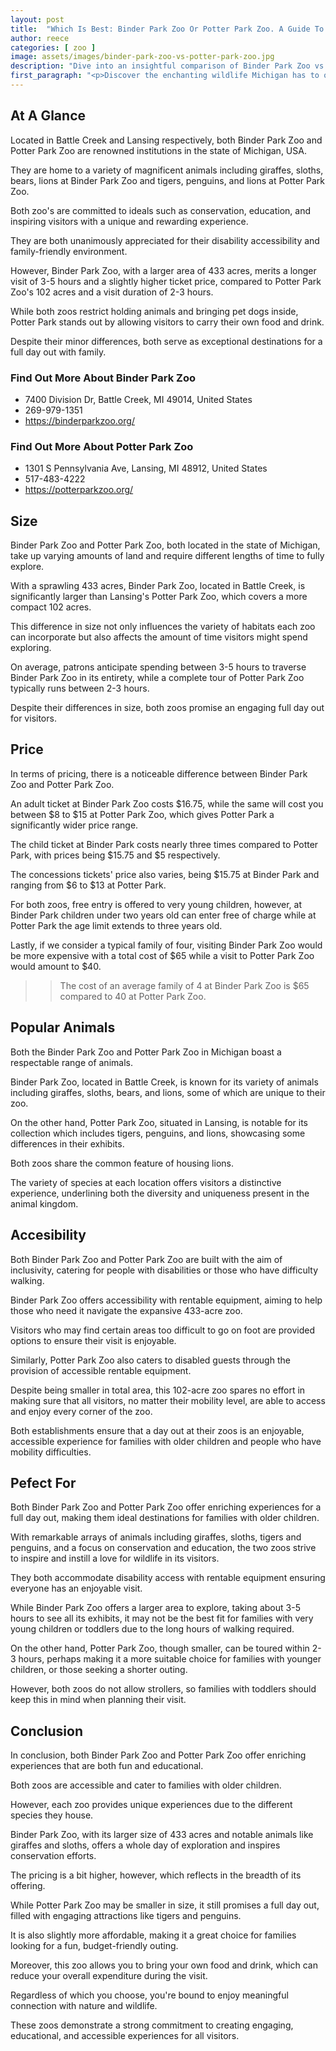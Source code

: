 ```yaml
---
layout: post
title:  "Which Is Best: Binder Park Zoo Or Potter Park Zoo. A Guide To Which Is The Best Zoo In Michigan, USA"
author: reece
categories: [ zoo ]
image: assets/images/binder-park-zoo-vs-potter-park-zoo.jpg
description: "Dive into an insightful comparison of Binder Park Zoo vs Potter Park Zoo. Explore their unique animal exhibits, conservation efforts, and family-friendly amenities as we bring you an exclusive tour of these top Michigan zoos!"
first_paragraph: "<p>Discover the enchanting wildlife Michigan has to offer at both Binder Park Zoo and Potter Park Zoo.</p><p>Explore Binder Park's sprawling 433 acre sanctuary in Battle Creek, home to diverse species such as giraffes and sloths, with a core mission to connect, inspire and conserve.</p><p>Or journey to Potter Park Zoo in Lansing, a 102 acre haven for tigers and penguins, placing strong emphasis on conservation, education, and family fun.</p><p>Both zoos prioritize accessibility for all, creating engaging experiences for families with older children and visitors with disabilities.</p><p>Whether you're planning a full day's adventure or a shorter visit, we're comparing and contrasting everything these zoos have to offer, from entry costs to facilities, to help you plan your perfect wildlife expedition.</p>"
---
```


<div class="overview" markdown="1"> 

## At A Glance 

Located in Battle Creek and Lansing respectively, both Binder Park Zoo and Potter Park Zoo are renowned institutions in the state of Michigan, USA. 

They are home to a variety of magnificent animals including giraffes, sloths, bears, lions at Binder Park Zoo and tigers, penguins, and lions at Potter Park Zoo. 

Both zoo's are committed to ideals such as conservation, education, and inspiring visitors with a unique and rewarding experience. 

They are both unanimously appreciated for their disability accessibility and family-friendly environment. 

However, Binder Park Zoo, with a larger area of 433 acres, merits a longer visit of 3-5 hours and a slightly higher ticket price, compared to Potter Park Zoo's 102 acres and a visit duration of 2-3 hours. 

While both zoos restrict holding animals and bringing pet dogs inside, Potter Park stands out by allowing visitors to carry their own food and drink. 

Despite their minor differences, both serve as exceptional destinations for a full day out with family.

<div class="find-out-more" markdown="1">

### Find Out More About Binder Park Zoo

- 7400 Division Dr, Battle Creek, MI 49014, United States
- 269-979-1351
- https://binderparkzoo.org/


</div>



<div class="find-out-more" markdown="1">

### Find Out More About Potter Park Zoo

- 1301 S Pennsylvania Ave, Lansing, MI 48912, United States
- 517-483-4222
- https://potterparkzoo.org/


</div>

</div>
    
    

## Size 

Binder Park Zoo and Potter Park Zoo, both located in the state of Michigan, take up varying amounts of land and require different lengths of time to fully explore. 

With a sprawling 433 acres, Binder Park Zoo, located in Battle Creek, is significantly larger than Lansing's Potter Park Zoo, which covers a more compact 102 acres. 

This difference in size not only influences the variety of habitats each zoo can incorporate but also affects the amount of time visitors might spend exploring. 

On average, patrons anticipate spending between 3-5 hours to traverse Binder Park Zoo in its entirety, while a complete tour of Potter Park Zoo typically runs between 2-3 hours. 

Despite their differences in size, both zoos promise an engaging full day out for visitors.

## Price 

In terms of pricing, there is a noticeable difference between Binder Park Zoo and Potter Park Zoo. 

An adult ticket at Binder Park Zoo costs $16.75, while the same will cost you between $8 to $15 at Potter Park Zoo, which gives Potter Park a significantly wider price range. 

The child ticket at Binder Park costs nearly three times compared to Potter Park, with prices being $15.75 and $5 respectively. 

The concessions tickets' price also varies, being $15.75 at Binder Park and ranging from $6 to $13 at Potter Park. 

For both zoos, free entry is offered to very young children, however, at Binder Park children under two years old can enter free of charge while at Potter Park the age limit extends to three years old. 

Lastly, if we consider a typical family of four, visiting Binder Park Zoo would be more expensive with a total cost of $65 while a visit to Potter Park Zoo would amount to $40.

>> The cost of an average family of 4 at Binder Park Zoo is $65 compared to 40 at Potter Park Zoo.



## Popular Animals 

Both the Binder Park Zoo and Potter Park Zoo in Michigan boast a respectable range of animals. 

Binder Park Zoo, located in Battle Creek, is known for its variety of animals including giraffes, sloths, bears, and lions, some of which are unique to their zoo. 

On the other hand, Potter Park Zoo, situated in Lansing, is notable for its collection which includes tigers, penguins, and lions, showcasing some differences in their exhibits. 

Both zoos share the common feature of housing lions. 

The variety of species at each location offers visitors a distinctive experience, underlining both the diversity and uniqueness present in the animal kingdom.

## Accesibility 

Both Binder Park Zoo and Potter Park Zoo are built with the aim of inclusivity, catering for people with disabilities or those who have difficulty walking. 

Binder Park Zoo offers accessibility with rentable equipment, aiming to help those who need it navigate the expansive 433-acre zoo. 

Visitors who may find certain areas too difficult to go on foot are provided options to ensure their visit is enjoyable. 

Similarly, Potter Park Zoo also caters to disabled guests through the provision of accessible rentable equipment. 

Despite being smaller in total area, this 102-acre zoo spares no effort in making sure that all visitors, no matter their mobility level, are able to access and enjoy every corner of the zoo. 

Both establishments ensure that a day out at their zoos is an enjoyable, accessible experience for families with older children and people who have mobility difficulties.

## Pefect For 

Both Binder Park Zoo and Potter Park Zoo offer enriching experiences for a full day out, making them ideal destinations for families with older children. 

With remarkable arrays of animals including giraffes, sloths, tigers and penguins, and a focus on conservation and education, the two zoos strive to inspire and instill a love for wildlife in its visitors. 

They both accommodate disability access with rentable equipment ensuring everyone has an enjoyable visit. 

While Binder Park Zoo offers a larger area to explore, taking about 3-5 hours to see all its exhibits, it may not be the best fit for families with very young children or toddlers due to the long hours of walking required. 

On the other hand, Potter Park Zoo, though smaller, can be toured within 2-3 hours, perhaps making it a more suitable choice for families with younger children, or those seeking a shorter outing. 

However, both zoos do not allow strollers, so families with toddlers should keep this in mind when planning their visit.

## Conclusion 

In conclusion, both Binder Park Zoo and Potter Park Zoo offer enriching experiences that are both fun and educational. 

Both zoos are accessible and cater to families with older children. 

However, each zoo provides unique experiences due to the different species they house.

Binder Park Zoo, with its larger size of 433 acres and notable animals like giraffes and sloths, offers a whole day of exploration and inspires conservation efforts. 

The pricing is a bit higher, however, which reflects in the breadth of its offering.

While Potter Park Zoo may be smaller in size, it still promises a full day out, filled with engaging attractions like tigers and penguins. 

It is also slightly more affordable, making it a great choice for families looking for a fun, budget-friendly outing. 

Moreover, this zoo allows you to bring your own food and drink, which can reduce your overall expenditure during the visit.

Regardless of which you choose, you're bound to enjoy meaningful connection with nature and wildlife. 

These zoos demonstrate a strong commitment to creating engaging, educational, and accessible experiences for all visitors.